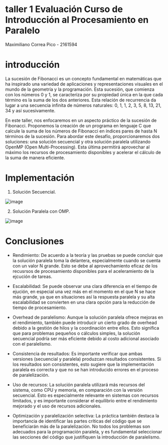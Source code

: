 # taller 1 Evaluación Curso de Introducción al Procesamiento en Paralelo 

Maximiliano Correa Pico - 2161594

# introducción 

La sucesión de Fibonacci es un concepto fundamental en matemáticas que ha inspirado una variedad de aplicaciones y representaciones visuales en el mundo de la geometría y la programación. Esta sucesión, que comienza con los números 0 y 1, se caracteriza por su propiedad única en la que cada término es la suma de los dos anteriores. Esta relación de recurrencia da lugar a una secuencia infinita de números naturales: 0, 1, 1, 2, 3, 5, 8, 13, 21, 34 y así sucesivamente.

En este taller, nos enfocaremos en un aspecto práctico de la sucesión de Fibonacci. Proponemos la creación de un programa en lenguaje C que calcule la suma de los números de Fibonacci en índices pares de hasta N términos de la sucesión. Para abordar este desafío, proporcionaremos dos soluciones: una solución secuencial y otra solución paralela utilizando OpenMP (Open Multi-Processing). Esta última permitirá aprovechar al máximo los recursos de procesamiento disponibles y acelerar el cálculo de la suma de manera eficiente.

# Implementación

1) Solución Secuencial.

![image](https://github.com/Maxito06/IntroPP2161594/assets/117324114/51d4f020-3102-413a-a535-45b4ed874482)

2) Solución Paralela con OMP.

![image](https://github.com/Maxito06/IntroPP2161594/assets/117324114/0ddec32a-3898-47c9-8c9a-ae96bf283d7b)

# Conclusiones

* Rendimiento: De acuerdo a la teoría y las pruebas se puede concluir que la solución paralela toma la delantera, especialmente cuando se cuenta con un valor N grande. Esto se debe al aprovechamiento eficaz de los recusrsos de procesamiento disponibles para el aceleramiento de la ejcución de tareas.

* Escalabilidad: Se puede observar una clara diferencia en el tiempo de ejución, en especial una vez más en el momento en el que N se hace más grande, ya que en situaciones así la respuesta paralela y su alta escalabilidad se convierten en una clara opción para la reducción de tiempo de procesamiento.

* Overhead de paralelismo: Aunque la solución paralela ofrece mejoras en el rendimiento, también puede introducir un cierto grado de overhead debido a la gestión de hilos y la coordinación entre ellos. Esto significa que para problemas pequeños o cálculos simples, la solución secuencial podría ser más eficiente debido al costo adicional asociado con el paralelismo.

* Consistencia de resultados: Es importante verificar que ambas versiones (secuencial y paralela) produzcan resultados consistentes. Si los resultados son consistentes, esto sugiere que la implementación paralela es correcta y que no se han introducido errores en el proceso de paralelización.

* Uso de recursos: La solución paralela utilizará más recursos del sistema, como CPU y memoria, en comparación con la versión secuencial. Esto es especialmente relevante en sistemas con recursos limitados, y es importante considerar el equilibrio entre el rendimiento mejorado y el uso de recursos adicionales.

* Optimización y paralelización selectiva: La práctica también destaca la importancia de identificar las partes críticas del código que se beneficiarán más de la paralelización. No todos los problemas son adecuados para la programación paralela, y es fundamental seleccionar las secciones del código que justifiquen la introducción de paralelismo.


